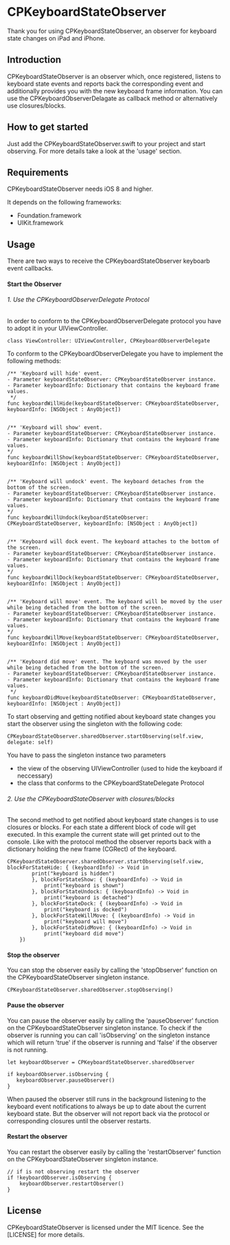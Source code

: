 # CPKeyboardStateObserver
Thank you for using CPKeyboardStateObserver, an observer for keyboard state changes on iPad and iPhone.

## Introduction
CPKeyboardStateObserver is an observer which, once registered, listens to keyboard state events and reports back the corresponding event and additionally provides you with the new keyboard frame information.
You can use the CPKeyboardObserverDelagate as callback method or alternatively use closures/blocks.

## How to get started
Just add the CPKeyboardStateObserver.swift to your project and start observing.
For more details take a look at the 'usage' section.

## Requirements
CPKeyboardStateObserver needs iOS 8 and higher.

It depends on the following frameworks:

* Foundation.framework
* UIKit.framework

## Usage

There are two ways to receive the CPKeyboardStateObserver keyboarb event callbacks.

#### Start the Observer

###### 1. Use the CPKeyboardObserverDelegate Protocol

In order to conform to the CPKeyboardObserverDelegate protocol you have to adopt it in your UIViewController.

	class ViewController: UIViewController, CPKeyboardObserverDelegate

To conform to the CPKeyboardObserverDelegate you have to implement the following methods:

	
	/** 'Keyboard will hide' event.
    - Parameter keyboardStateObserver: CPKeyboardStateObserver instance.
    - Parameter keyboardInfo: Dictionary that contains the keyboard frame values.
     */
    func keyboardWillHide(keyboardStateObserver: CPKeyboardStateObserver, keyboardInfo: [NSObject : AnyObject])
    

    /** 'Keyboard will show' event.
    - Parameter keyboardStateObserver: CPKeyboardStateObserver instance.
    - Parameter keyboardInfo: Dictionary that contains the keyboard frame values.
    */
    func keyboardWillShow(keyboardStateObserver: CPKeyboardStateObserver, keyboardInfo: [NSObject : AnyObject])
    
    
    /** 'Keyboard will undock' event. The keyboard detaches from the bottom of the screen.
    - Parameter keyboardStateObserver: CPKeyboardStateObserver instance.
    - Parameter keyboardInfo: Dictionary that contains the keyboard frame values.
    */
    func keyboardWillUndock(keyboardStateObserver: CPKeyboardStateObserver, keyboardInfo: [NSObject : AnyObject])
    
    
    /** 'Keyboard will dock event. The keyboard attaches to the bottom of the screen.
    - Parameter keyboardStateObserver: CPKeyboardStateObserver instance.
    - Parameter keyboardInfo: Dictionary that contains the keyboard frame values.
    */
    func keyboardWillDock(keyboardStateObserver: CPKeyboardStateObserver, keyboardInfo: [NSObject : AnyObject])
    
    
    /** 'Keyboard will move' event. The keyboard will be moved by the user while being detached from the bottom of the screen.
    - Parameter keyboardStateObserver: CPKeyboardStateObserver instance.
    - Parameter keyboardInfo: Dictionary that contains the keyboard frame values.
    */
    func keyboardWillMove(keyboardStateObserver: CPKeyboardStateObserver, keyboardInfo: [NSObject : AnyObject])
    
    
    /** 'Keyboard did move' event. The keyboard was moved by the user while being detached from the bottom of the screen.
    - Parameter keyboardStateObserver: CPKeyboardStateObserver instance.
    - Parameter keyboardInfo: Dictionary that contains the keyboard frame values.
     */
    func keyboardDidMove(keyboardStateObserver: CPKeyboardStateObserver, keyboardInfo: [NSObject : AnyObject])


To start observing and getting notified about keyboard state changes you start the observer using the singleton with the following code:
        
	CPKeyboardStateObserver.sharedObserver.startObserving(self.view, delegate: self)

You have to pass the singleton instance two parameters

- the view of the observing UIViewController (used to hide the keyboard if neccessary)
- the class that conforms to the CPKeyboardStateDelegate Protocol




###### 2. Use the CPKeyboardStateObserver with closures/blocks
	
The second method to get notified about keyboard state changes is to use closures or blocks.
For each state a different block of code will get executed. In this example the current state will get printed out to the console.
Like with the protocol method the observer reports back with a dictionary holding the new frame (CGRect) of the keyboard.

	CPKeyboardStateObserver.sharedObserver.startObserving(self.view, blockForStateHide: { (keyboardInfo) -> Void in
            print("keyboard is hidden")
            }, blockForStateShow: { (keyboardInfo) -> Void in
                print("keyboard is shown")
            }, blockForStateUndock: { (keyboardInfo) -> Void in
                print("keyboard is detached")
            }, blockForStateDock: { (keyboardInfo) -> Void in
                print("keyboard is docked")
            }, blockForStateWillMove: { (keyboardInfo) -> Void in
                print("keyboard will move")
            }, blockForStateDidMove: { (keyboardInfo) -> Void in
                print("keyboard did move")
        })


#### Stop the observer

You can stop the observer easily by calling the 'stopObserver' function on the CPKeyboardStateObserver singleton instance.

	CPKeyboardStateObserver.sharedObserver.stopObserving()

#### Pause the observer

You can pause the observer easily by calling the 'pauseObserver' function on the CPKeyboardStateObserver singleton instance. To check if the observer is running you can call 'isObserving' on the singleton instance which will return 'true' if the observer is running and 'false' if the observer is not running.

	let keyboardObserver = CPKeyboardStateObserver.sharedObserver

	if keyboardObserver.isObserving {
       keyboardObserver.pauseObserver()
    }

When paused the observer still runs in the background listening to the keyboard event notifications to always be up to date about the current keyboard state. But the observer will not report back via the protocol or corresponding closures until the observer restarts.

#### Restart the observer

You can restart the observer easily by calling the 'restartObserver' function on the CPKeyboardStateObserver singleton instance.

	// if is not observing restart the observer
    if !keyboardObserver.isObserving {
        keyboardObserver.restartObserver()
    }

## License
CPKeyboardStateObserver is licensed under the MIT licence. See the [LICENSE] for more details.
